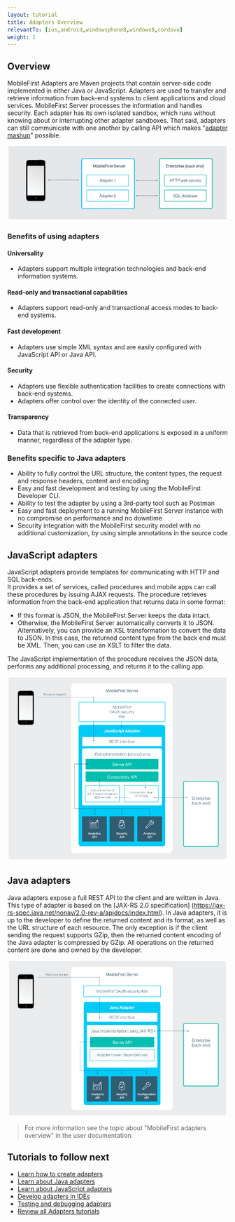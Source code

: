 ```yaml
---
layout: tutorial
title: Adapters Overview
relevantTo: [ios,android,windowsphone8,windows8,cordova]
weight: 1
---
```

## Overview
MobileFirst Adapters are Maven projects that contain server-side code implemented in either Java or JavaScript. Adapters are used to transfer and retrieve information from back-end systems to client applications and cloud services. MobileFirst Server processes the information and handles security. Each adapter has its own isolated sandbox, which runs without knowing about or interrupting other adapter sandboxes. That said, adapters can still communicate with one another by calling API which makes "[adapter mashup](../advanced-adapter-usage-mashup)" possible.

![adapter_overview](adapter_overview_top.jpg)

### Benefits of using adapters
#### Universality
* Adapters support multiple integration technologies and back-end information systems.

#### Read-only and transactional capabilities
* Adapters support read-only and transactional access modes to back-end systems.

#### Fast development
* Adapters use simple XML syntax and are easily configured with JavaScript API or Java API.

#### Security
* Adapters use flexible authentication facilities to create connections with back-end systems.
* Adapters offer control over the identity of the connected user.

#### Transparency
* Data that is retrieved from back-end applications is exposed in a uniform manner, regardless of the adapter type.  

### Benefits specific to Java adapters
* Ability to fully control the URL structure, the content types, the request and response headers, content and encoding
* Easy and fast development and testing by using the MobileFirst Developer CLI.
* Ability to test the adapter by using a 3rd-party tool such as Postman
* Easy and fast deployment to a running MobileFirst Server instance with no compromise on performance and no downtime
* Security integration with the MobileFirst security model with no additional customization, by using simple annotations in the source code

## JavaScript adapters
JavaScript adapters provide templates for communicating with HTTP and SQL back-ends.  
It provides a set of services, called procedures and mobile apps can call these procedures by issuing AJAX requests.
The procedure retrieves information from the back-end application that returns data in some format:

* If this format is JSON, the MobileFirst Server keeps the data intact.
* Otherwise, the MobileFirst Server automatically converts it to JSON. Alternatively, you can provide an XSL transformation to convert the data to JSON. In this case, the returned content type from the back end must be XML. Then, you can use an XSLT to filter the data.

The JavaScript implementation of the procedure receives the JSON data, performs any additional processing, and returns it to the calling app.

![javascript_adapters](javascript_adapters.jpg)

## Java adapters
Java adapters expose a full REST API to the client and are written in Java. This type of adapter is based on the [JAX-RS 2.0 specification] (https://jax-rs-spec.java.net/nonav/2.0-rev-a/apidocs/index.html).
In Java adapters, it is up to the developer to define the returned content and its format, as well as the URL structure of each resource. The only exception is if the client sending the request supports GZip, then the returned content encoding of the Java adapter is compressed by GZip. All operations on the returned content are done and owned by the developer.

![java-adapter](java_adapter.jpg)

> For more information see the topic about "MobileFirst adapters overview" in the user documentation.

## Tutorials to follow next

* [Learn how to create adapters](../creating-adapters)
* [Learn about Java adapters](../java-adapters)
* [Learn about JavaScript adapters](../javascript-adapters)
* [Develop adapters in IDEs](../developing-adapters/)
* [Testing and debugging adapters](../testing-and-debugging-adapters)
* [Review all Adapters tutorials](../)

